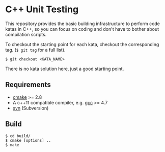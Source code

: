 # C++ Unit Testing

This repository provides the basic building infrastructure to perform code katas in C++, so you can focus on coding and don't have to bother about compilation scripts.

To checkout the starting point for each kata, checkout the corresponding tag. (`$ git tag` for a full list).

    $ git checkout <KATA_NAME>

There is no kata solution here, just a good starting point.

## Requirements

* [cmake](http://www.cmake.org/) >= 2.8
* A c++11 compatible compiler, e.g. [gcc](https://gcc.gnu.org/) >= 4.7
* [svn](https://subversion.apache.org/) (Subversion)

## Build

    $ cd build/
    $ cmake [options] ..
    $ make

